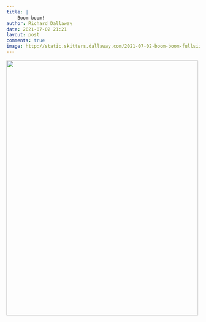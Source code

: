 ```yaml
---
title: |
    Boom boom!
author: Richard Dallaway
date: 2021-07-02 21:21
layout: post
comments: true
image: http://static.skitters.dallaway.com/2021-07-02-boom-boom-fullsize-0.jpeg
---
```




<a href="http://static.skitters.dallaway.com/2021-07-02-boom-boom-fullsize-0.jpeg"><img src="http://static.skitters.dallaway.com/2021-07-02-boom-boom-thumb-0.jpeg" width="500" height="667"></a>

